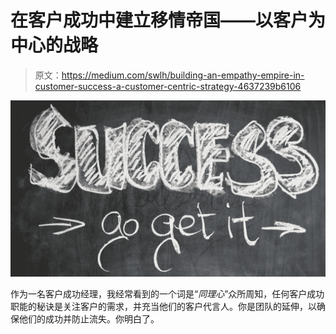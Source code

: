 # 在客户成功中建立移情帝国——以客户为中心的战略

> 原文：<https://medium.com/swlh/building-an-empathy-empire-in-customer-success-a-customer-centric-strategy-4637239b6106>

![](img/0e6502fb96d33ee0d62bbb8c17ac6a25.png)

作为一名客户成功经理，我经常看到的一个词是“*同理心*”众所周知，任何客户成功职能的秘诀是关注客户的需求，并充当他们的客户代言人。你是团队的延伸，以确保他们的成功并防止流失。你明白了。